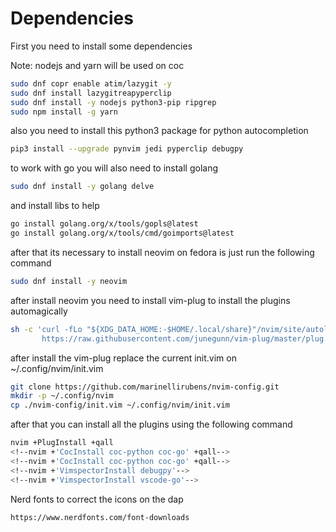 # Dependencies
First you need to install some dependencies

Note: nodejs and yarn will be used on coc
```bash
sudo dnf copr enable atim/lazygit -y
sudo dnf install lazygitreapyperclip
sudo dnf install -y nodejs python3-pip ripgrep
sudo npm install -g yarn
```
also you need to install this python3 package for python autocompletion

```bash
pip3 install --upgrade pynvim jedi pyperclip debugpy
```

to work with go you will also need to install golang
```bash
sudo dnf install -y golang delve
```

and install libs to help
```bash
go install golang.org/x/tools/gopls@latest
go install golang.org/x/tools/cmd/goimports@latest
```

after that its necessary to install neovim on fedora is just run the following command
```bash
sudo dnf install -y neovim
```

after install neovim you need to install vim-plug to install the plugins automagically
```bash
sh -c 'curl -fLo "${XDG_DATA_HOME:-$HOME/.local/share}"/nvim/site/autoload/plug.vim --create-dirs \
       https://raw.githubusercontent.com/junegunn/vim-plug/master/plug.vim'
```

after install the vim-plug replace the current init.vim on ~/.config/nvim/init.vim
```bash
git clone https://github.com/marinellirubens/nvim-config.git
mkdir -p ~/.config/nvim
cp ./nvim-config/init.vim ~/.config/nvim/init.vim
```

after that you can install all the plugins using the following command
```bash
nvim +PlugInstall +qall
<!--nvim +'CocInstall coc-python coc-go' +qall-->
<!--nvim +'CocInstall coc-python coc-go' +qall-->
<!--nvim +'VimspectorInstall debugpy'-->
<!--nvim +'VimspectorInstall vscode-go'-->
```

Nerd fonts to correct the icons on the dap
```bach
https://www.nerdfonts.com/font-downloads
```
